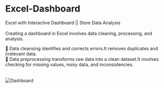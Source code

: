 # Excel-Dashboard
 Excel with Interactive Dashboard  || Store Data Analysis <br></br>
 Creating a dashboard in Excel involves data cleaning, processing, and analysis.<br>
 
 🔸  Data cleansing identifies and corrects errors.It removes duplicates and irrelevant data.<br>
 🔸  Data preprocessing transforms raw data into a clean dataset.It involves checking for missing values, noisy data, and inconsistencies.<br></br>
<br> ![Dashboard](https://github.com/user-attachments/assets/f4c1fcce-dfd0-47f1-abeb-2efc35b32f40)
